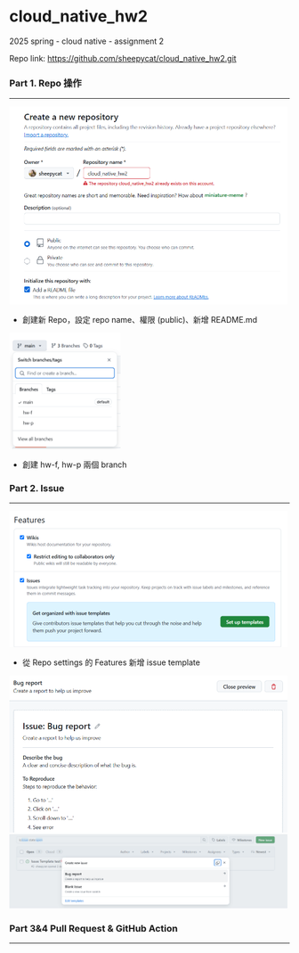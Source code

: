 # cloud_native_hw2
2025 spring - cloud native - assignment 2

Repo link: https://github.com/sheepycat/cloud_native_hw2.git

### Part 1. Repo 操作
---
<img src="image.png" alt="alt text" width="500"/>

* 創建新 Repo，設定 repo name、權限 (public)、新增 README.md

<img src="image-1.png" alt="alt text" width="200"/>

* 創建 hw-f, hw-p 兩個 branch

### Part 2. Issue
---
<img src="image-2.png" alt="alt text" width="500"/>

* 從 Repo settings 的 Features 新增 issue template

<img src="image-3.png" alt="alt text" width="500"/>
<img src="image-4.png" alt="alt text" width="500"/>

### Part 3&4 Pull Request & GitHub Action
----
